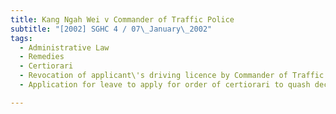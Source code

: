 ```yaml
---
title: Kang Ngah Wei v Commander of Traffic Police
subtitle: "[2002] SGHC 4 / 07\_January\_2002"
tags:
  - Administrative Law
  - Remedies
  - Certiorari
  - Revocation of applicant\'s driving licence by Commander of Traffic Police
  - Application for leave to apply for order of certiorari to quash decision

---
```


